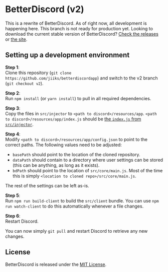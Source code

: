 # BetterDiscord (v2)

This is a rewrite of BetterDiscord. As of right now, all development is happening here. This branch is not ready for production yet. Looking to download the current stable version of BetterDiscord? [Check the releases](https://github.com/Jiiks/BetterDiscordApp/releases) or [the site](https://betterdiscord.net).

## Setting up a development environment

**Step 1**:  
Clone this repository (`git clone https://github.com/jiiks/betterdiscordapp`) and switch to the v2 branch (`git checkout v2`).

**Step 2**:  
Run `npm install` (or `yarn install`) to pull in all required dependencies.

**Step 3**:  
Copy the files in `src/injector` to `<path to discord>/resources/app`. `<path to discord>/resources/app/index.js` should be [the `index.js` from `src/injector`](https://github.com/Jiiks/BetterDiscordApp/blob/v2/src/injector/index.js).

**Step 4**:  
Modify `<path to discord>/resources/app/config.json` to point to the correct paths. The following values need to be adjusted:
- `basePath` should point to the location of the cloned repository.
- `dataPath` should contain to a directory where user settings can be stored (this can be anything, as long as it exists).
- `bdPath` should point to the location of `src/core/main.js`. Most of the time this is simply `<location to cloned repo>/src/core/main.js`.

The rest of the settings can be left as-is.

**Step 5**:  
Run `npm run build-client` to build the `src/client` bundle. You can use `npm run watch-client` to do this automatically whenever a file changes.

**Step 6**:  
Restart Discord.

You can now simply `git pull` and restart Discord to retrieve any new changes.

## License

BetterDiscord is released under the [MIT License](https://github.com/Jiiks/BetterDiscordApp/blob/v2/LICENSE).